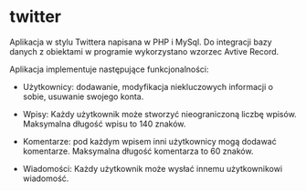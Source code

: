# twitter
Aplikacja w stylu Twittera napisana w PHP i MySql. 
Do integracji bazy danych z obiektami w programie wykorzystano wzorzec Avtive Record.

Aplikacja implementuje następujące funkcjonalności:

  * Użytkownicy: dodawanie, modyfikacja
    niekluczowych informacji o sobie, usuwanie
    swojego konta.

  * Wpisy: Każdy użytkownik może stworzyć
    nieograniczoną liczbę wpisów. Maksymalna
    długość wpisu to 140 znaków.

  * Komentarze: pod każdym wpisem inni
    użytkownicy mogą dodawać komentarze. 
    Maksymalna długość komentarza to 60 znaków.

  * Wiadomości: Każdy użytkownik może
    wysłać innemu użytkownikowi wiadomość.
